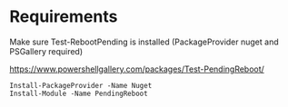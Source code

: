 # Requirements

Make sure Test-RebootPending is installed (PackageProvider nuget and PSGallery required)

https://www.powershellgallery.com/packages/Test-PendingReboot/

    Install-PackageProvider -Name Nuget
    Install-Module -Name PendingReboot